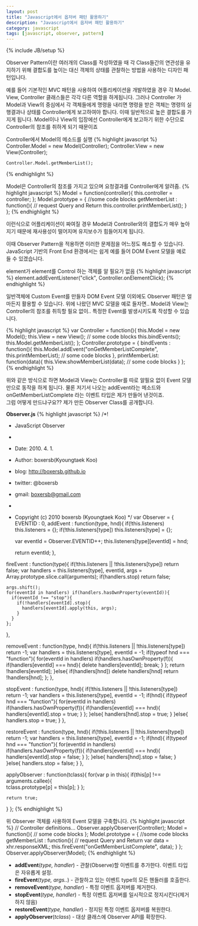 ```yaml
---
layout: post
title: "Javascript에서 옵저버 패턴 활용하기"
description: "Javascript에서 옵저버 패턴 활용하기"
category: javascript
tags: [javascript, observer, pattern]
---
```

{% include JB/setup %}

Observer Pattern이란 여러개의 Class를 작성하였을 때 각 Class들간의 연관성을 유지하기 위해 결합도를 높이는 대신 객체의 상태를 관찰하는 방법을 사용하는 디자인 패턴입니다.

예를 들어 기본적인 MVC 패턴을 사용하여 어플리케이션을 개발하였을 경우 각 Model. View, Controller 클래스들은 각각 다른 역할을 하게됩니다. 그러나 Controller 가 Model과 View의 중심에서 각 객체들에게 명령을 내리면 명령을 받은 객체는 명령의 실행결과나 상태를 Controller에게 보고하여야 합니다.
이때 일반적으로 높은 결합도를 가지게 됩니다. Model이나 View의 입장에선 Controller에게 보고하기 위한 수단으로 Controller의 참조를 취하게 되기 때문이죠

Controller에서 Model의 메소드를 실행
{% highlight javascript %}
    Controller.Model = new Model(Controller);
    Controller.View = new View(Controller);

    Controller.Model.getMemberList();
{% endhighlight %}

Model은 Controller의 참조를 가지고 있으며 요청결과를 Controller에게 알려줌.
{% highlight javascript %}
   Model = function(controller){
      this.controller = controller;
   };
   Model.prototype = {
       //some code blocks
       getMemberList : function(){
             // request Query and Return
             this.controller.printMemberList();
       }
   };
{% endhighlight %}

이런식으로 어플리케이션이 짜여질 경우 Model과 Controller와의 결합도가 매우 높아지기 때문에 재사용성이 떨어지며 유지보수가 힘들어지게 됩니다.

이때 Observer Pattern을 적용하면 이러한 문제점을 어느정도 해소할 수 있습니다.
JavaScript 기반의 Front End 환경에서는 쉽게 예를 들어 DOM Event 모델을 예로 들 수 있겠습니다.

element가 element를 Control 하는 객체를 알 필요가 없음
{% highlight javascript %}
    element.addEventListener("click", Controller.onElementClick);
{% endhighlight %}

일반객체에 Custom Event를 만들자
﻿DOM Event 모델﻿ 이외에도 Observer 패턴은 얼마든지 활용할 수 있습니다.
위에 나왔던 MVC 모델을 예로 들자면.. Model과 View는 Controller의 참조를 취득할 필요 없이..
특정한 Event를 발생시키도록 작성할 수 있습니다.

{% highlight javascript %}
var Controller = function(){
    this.Model = new Model();
    this.View = new View();
    // some code blocks
    this.bindEvents();
    this.Model.getMemberList();
};
Controller.prototype = {
   bindEvents : function(){
       this.Model.addEvent("onGetMemberListComplete",
                         this.printMemberList);
       // some code blocks
   },
   printMemberList: function(data){
       this.View.showMemberList(data);
       // some code blocks
   }
};
{% endhighlight %}


위와 같은 방식으로 하면 Model과 View는 Controller를 따로 알필요 없이 Event 모델만으로 동작을 하게 됩니다. 물론 저기서 나오는 addEvent라는 메소드와 onGetMemberListComplete 라는 이벤트 타입은 제가 만들어 낸것이죠.  
그럼 어떻게 만드냐구요?? 제가 만든 Observer Class를 공개합니다.

__Observer.js__
{% highlight javascript %}
 /*!
 * JavaScript Observer
 *
 * Date: 2010. 4. 1.
 * Author: boxersb(Kyoungtaek Koo)
 * blog: http://boxersb.github.io
 * twitter: @boxersb
 * gmail: boxersb@gmail.com
 *
 * Copyright (c) 2010 boxersb (Kyoungtaek Koo)
 */
var Observer = {
  EVENTID : 0,
  addEvent : function(type, hnd){
    if(!this.listeners) this.listeners = {};
    if(!this.listeners[type]) this.listeners[type] = {};
    
    var eventId = Observer.EVENTID++;
    this.listeners[type][eventId] = hnd;
    
    return eventId;
  },
  
  fireEvent : function(type){
    if(!this.listeners || !this.listeners[type]) return false;
    var handlers = this.listeners[type], eventId,
      args =  Array.prototype.slice.call(arguments);
    if(handlers.stop) return false;
    
    args.shift();
    for(eventId in handlers) if(handlers.hasOwnProperty(eventId)){
      if(eventId !== "stop"){
        if(!handlers[eventId].stop){
          handlers[eventId].apply(this, args);
        }
      } 
    };
  },
  
  removeEvent : function(type, hnd){
    if(!this.listeners || !this.listeners[type]) return -1;
    var handlers = this.listeners[type], eventId = -1;
    if(typeof hnd === "function"){
      for(eventId in handlers) if(handlers.hasOwnProperty(f)){
        if(handlers[eventId] === hnd){
          delete handlers[eventId];
          break;
        } 
      };
      return !handlers[eventId];
    }else{
      if(handlers[hnd]) delete handlers[hnd]
      return !handlers[hnd];
    };
  },
  
  stopEvent : function(type, hnd){
    if(!this.listeners || !this.listeners[type]) return -1;
    var handlers = this.listeners[type], eventId = -1; 
    if(hnd){
      if(typeof hnd === "function"){
        for(eventId in handlers) if(handlers.hasOwnProperty(f)){
          if(handlers[eventId] === hnd){
            handlers[eventId].stop = true;
          }
        };
      }else{
        handlers[hnd].stop = true;
      }
    }else{  
      handlers.stop = true;
    }
  },
  
  restoreEvent : function(type, hnd){
    if(!this.listeners || !this.listeners[type]) return -1;
    var handlers = this.listeners[type], eventId = -1;
    if(hnd){
      if(typeof hnd === "function"){
        for(eventId in handlers) if(handlers.hasOwnProperty(f)){
          if(handlers[eventId] === hnd){
            handlers[eventId].stop = false;
          }
        };
      }else{
        handlers[hnd].stop = false;
      }
    }else{
      handlers.stop = false;
    }
  },
  
  applyObserver : function(tclass){
    for(var p in this){
      if(this[p] !== arguments.callee){       
        tclass.prototype[p] = this[p];
      }
    };

    return true;
  }
};
{% endhighlight %}

위 Observer 객체를 사용하여 Event 모델을 구축합니다.
{% highlight javascript %}
    // Controller definitions...
   Observer.applyObserver(Controller);
   Model = function(){
       // some code blocks
   };
   Model.prototype = {
       //some code blocks
       getMemberList : function(){
             // request Query and Return
            var data = xhr.responseXML;
             this.fireEvent("onGetMemberListComplete", data);
       }
   };
   Observer.applyObserver(Model);
{% endhighlight %}

* __addEvent__(_type, handler_) - 관찰(Observe)할 이벤트를 추가한다. 이벤트 타입은 자유롭게 설정.
* __fireEvent__(_type, args.._) - 관찰하고 있는 이벤트 type의 모든 헨들러를 호출한다. 
* __removeEvent__(_type, handler_) - 특정 이벤트 옵저버를 제거한다.
* __stopEvent__(_type, handler_) - 특정 이벤트 옵저버를 일시적으로 정지시킨다(제거하지 않음)
* __restoreEvent__(_type, handler_) - 정지된 특정 이벤트 옵저버를 복원한다.
* __applyObserver__(_tclass_) - 대상 클래스에 Observer API를 확장한다.
